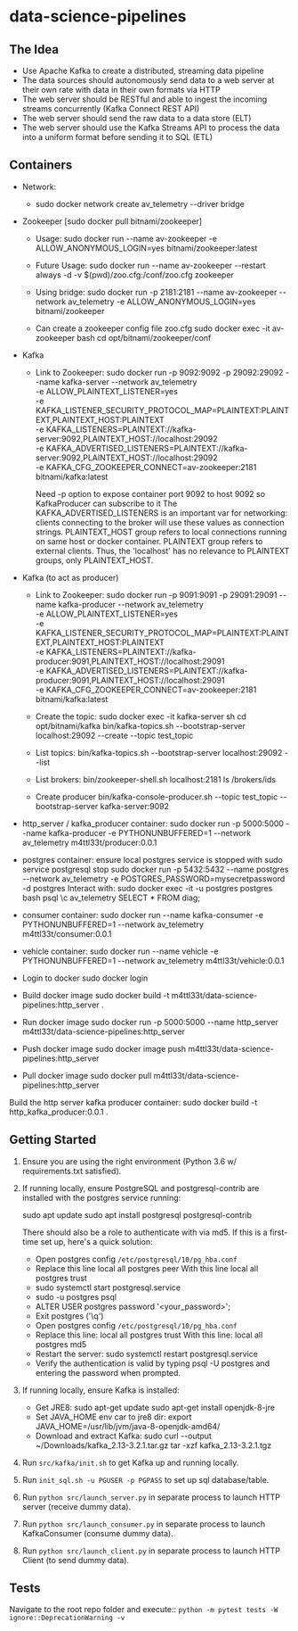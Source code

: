# data-science-pipelines

## The Idea

- Use Apache Kafka to create a distributed, streaming data pipeline
- The data sources should autonomously send data to a web server at their own rate with data in their own formats via HTTP
- The web server should be RESTful and able to ingest the incoming streams concurrently (Kafka Connect REST API)
- The web server should send the raw data to a data store (ELT)
- The web server should use the Kafka Streams API to process the data into a uniform format before sending it to SQL (ETL)

## Containers

- Network:
  - sudo docker network create av_telemetry --driver bridge

- Zookeeper [sudo docker pull bitnami/zookeeper]
  - Usage: sudo docker run --name av-zookeeper -e ALLOW_ANONYMOUS_LOGIN=yes bitnami/zookeeper:latest
  - Future Usage: sudo docker run --name av-zookeeper --restart always -d -v $(pwd)/zoo.cfg:/conf/zoo.cfg zookeeper
  - Using bridge: sudo docker run -p 2181:2181 --name av-zookeeper --network av_telemetry -e ALLOW_ANONYMOUS_LOGIN=yes bitnami/zookeeper

  - Can create a zookeeper config file zoo.cfg
    sudo docker exec -it av-zookeeper bash
    cd opt/bitnami/zookeeper/conf


- Kafka
  - Link to Zookeeper: sudo docker run -p 9092:9092 -p 29092:29092 --name kafka-server --network av_telemetry \
    -e ALLOW_PLAINTEXT_LISTENER=yes \
    -e KAFKA_LISTENER_SECURITY_PROTOCOL_MAP=PLAINTEXT:PLAINTEXT,PLAINTEXT_HOST:PLAINTEXT \
    -e KAFKA_LISTENERS=PLAINTEXT://kafka-server:9092,PLAINTEXT_HOST://localhost:29092 \
    -e KAFKA_ADVERTISED_LISTENERS=PLAINTEXT://kafka-server:9092,PLAINTEXT_HOST://localhost:29092 \
    -e KAFKA_CFG_ZOOKEEPER_CONNECT=av-zookeeper:2181 \
    bitnami/kafka:latest

    Need -p option to expose container port 9092 to host 9092 so KafkaProducer can subscribe to it
    The KAFKA_ADVERTISED_LISTENERS is an important var for networking: clients connecting to the broker
    will use these values as connection strings.
    PLAINTEXT_HOST group refers to local connections running on same host or docker container.
    PLAINTEXT group refers to external clients.
    Thus, the 'localhost' has no relevance to PLAINTEXT groups, only PLAINTEXT_HOST.

- Kafka (to act as producer)
  - Link to Zookeeper: sudo docker run -p 9091:9091 -p 29091:29091 --name kafka-producer --network av_telemetry \
    -e ALLOW_PLAINTEXT_LISTENER=yes \
    -e KAFKA_LISTENER_SECURITY_PROTOCOL_MAP=PLAINTEXT:PLAINTEXT,PLAINTEXT_HOST:PLAINTEXT \
    -e KAFKA_LISTENERS=PLAINTEXT://kafka-producer:9091,PLAINTEXT_HOST://localhost:29091 \
    -e KAFKA_ADVERTISED_LISTENERS=PLAINTEXT://kafka-producer:9091,PLAINTEXT_HOST://localhost:29091 \
    -e KAFKA_CFG_ZOOKEEPER_CONNECT=av-zookeeper:2181 \
    bitnami/kafka:latest


  - Create the topic:
      sudo docker exec -it kafka-server sh
      cd opt/bitnami/kafka
      bin/kafka-topics.sh --bootstrap-server localhost:29092 --create --topic test_topic
  - List topics:
      bin/kafka-topics.sh --bootstrap-server localhost:29092 --list
  - List brokers:
      bin/zookeeper-shell.sh localhost:2181 ls /brokers/ids
  - Create producer
      bin/kafka-console-producer.sh --topic test_topic --bootstrap-server kafka-server:9092
      

- http_server / kafka_producer container:
  sudo docker run -p 5000:5000 --name kafka-producer -e PYTHONUNBUFFERED=1 --network av_telemetry m4ttl33t/producer:0.0.1

- postgres container:
  ensure local postgres service is stopped with sudo service postgresql stop
  sudo docker run -p 5432:5432 --name postgres --network av_telemetry -e POSTGRES_PASSWORD=mysecretpassword -d postgres
  Interact with:
      sudo docker exec -it -u postgres postgres bash
      psql
      \c av_telemetry
      SELECT * FROM diag;

- consumer container:
  sudo docker run --name kafka-consumer -e PYTHONUNBUFFERED=1 --network av_telemetry m4ttl33t/consumer:0.0.1

- vehicle container:
  sudo docker run --name vehicle -e PYTHONUNBUFFERED=1 --network av_telemetry m4ttl33t/vehicle:0.0.1

- Login to docker
sudo docker login


- Build docker image
sudo docker build -t m4ttl33t/data-science-pipelines:http_server .

- Run docker image
sudo docker run -p 5000:5000 --name http_server m4ttl33t/data-science-pipelines:http_server

- Push docker image
sudo docker image push m4ttl33t/data-science-pipelines:http_server

- Pull docker image
sudo docker pull m4ttl33t/data-science-pipelines:http_server

Build the http server kafka producer container:
 sudo docker build -t http_kafka_producer:0.0.1 .

## Getting Started

1. Ensure you are using the right environment (Python 3.6 w/ requirements.txt satisfied).
2. If running locally, ensure PostgreSQL and postgresql-contrib are installed with the postgres service running:

    sudo apt update
    sudo apt install postgresql postgresql-contrib

    There should also be a role to authenticate with via md5.
    If this is a first-time set up, here's a quick solution:

    - Open postgres config `/etc/postgresql/10/pg_hba.conf`
    - Replace this line
        local   all             postgres                         peer
      With this line
        local   all             postgres                         trust
    - sudo systemctl start postgresql.service
    - sudo -u postgres psql
    - ALTER USER postgres password '<your_password>';
    - Exit postgres ('\q')
    - Open postgres config `/etc/postgresql/10/pg_hba.conf`
    - Replace this line:
         local   all             postgres                         trust
      With this line:
         local   all             postgres                         md5
    - Restart the server: sudo systemctl restart postgresql.service
    - Verify the authentication is valid by typing psql -U postgres and entering the password when prompted.
3. If running locally, ensure Kafka is installed:

   - Get JRE8:
     sudo apt-get update
     sudo apt-get install openjdk-8-jre
   - Set JAVA_HOME env car to jre8 dir:
     export JAVA_HOME=/usr/lib/jvm/java-8-openjdk-amd64/
   - Download and extract Kafka:
     sudo curl --output ~/Downloads/kafka_2.13-3.2.1.tar.gz
     tar -xzf kafka_2.13-3.2.1.tgz

4. Run ``src/kafka/init.sh`` to get Kafka up and running locally.
5. Run ``init_sql.sh -u PGUSER -p PGPASS`` to set up sql database/table.
6. Run ``python src/launch_server.py`` in separate process to launch HTTP server (receive dummy data).
7. Run ``python src/launch_consumer.py`` in separate process to launch KafkaConsumer (consume dummy data).
8. Run ``python src/launch_client.py`` in separate process to launch HTTP Client (to send dummy data).



## Tests

Navigate to the root repo folder and execute::
    ```python -m pytest tests -W ignore::DeprecationWarning -v```
